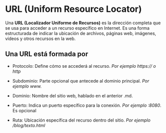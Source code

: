 # URL (Uniform Resource Locator)

Una **URL (Localizador Uniforme de Recursos)** es la dirección completa que se usa para acceder a un recurso específico en Internet. Es una forma estructurada de indicar la ubicación de archivos, páginas web, imágenes, vídeos y otros recursos en la web.

## Una URL está formada por

- Protocolo:	Define cómo se accederá al recurso.
  *Por ejemplo https:// o http*
   
- Subdominio:	Parte opcional que antecede al dominio principal.
  *Por ejemplo	www.*

- Dominio:	Nombre del sitio web, hablado en el anterior .md.

- Puerto:	Indica un puerto específico para la conexión.
  *Por ejemplo	:8080*. Es opcional 

- Ruta:	Ubicación específica del recurso dentro del sitio.
  *Por ejemplo	/blog/texto.html*


